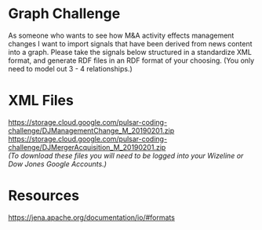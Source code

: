 # Graph Challenge
As someone who wants to see how M&A activity effects management changes I want to import signals that have been derived from news content into a graph. Please take the signals below structured in a standardize XML format, and generate RDF files in an RDF format of your choosing. (You only need to model out 3 - 4 relationships.)

# XML Files
https://storage.cloud.google.com/pulsar-coding-challenge/DJManagementChange_M_20190201.zip  
https://storage.cloud.google.com/pulsar-coding-challenge/DJMergerAcquisition_M_20190201.zip  
*(To download these files you will need to be logged into your Wizeline or Dow Jones Google Accounts.)*

# Resources
https://jena.apache.org/documentation/io/#formats